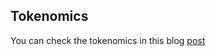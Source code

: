 ## Tokenomics

You can check the tokenomics in this blog [post](https://scripta.network/@noislabs/fbc9c0dd-317b-4a00-9f9c-bb66e282e93c)

